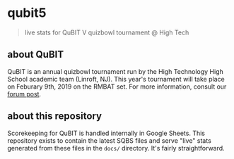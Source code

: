 # qubit5
> live stats for QuBIT V quizbowl tournament @ High Tech

## about QuBIT
QuBIT is an annual quizbowl tournament run by the High Technology High School academic team (Linroft, NJ). This year's tournament will take place on Feburary 9th, 2019 on the RMBAT set. For more information, consult our [forum post](http://www.hsquizbowl.org/forums/viewtopic.php?f=1&p=349958).

## about this repository
Scorekeeping for QuBIT is handled internally in Google Sheets. This repository exists to contain the latest SQBS files and serve "live" stats generated from these files in the `docs/` directory. It's fairly straightforward.

